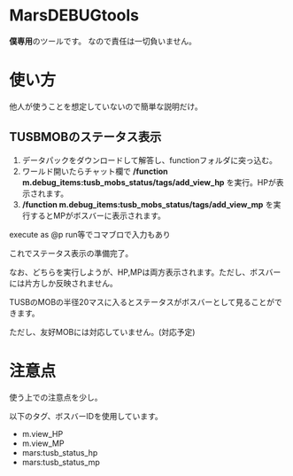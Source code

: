 # MarsDEBUGtools
 
**僕専用**のツールです。
なので責任は一切負いません。


# 使い方

他人が使うことを想定していないので簡単な説明だけ。

## TUSBMOBのステータス表示

1. データパックをダウンロードして解答し、functionフォルダに突っ込む。
2. ワールド開いたらチャット欄で **/function m.debug_items:tusb_mobs_status/tags/add_view_hp** を実行。HPが表示されます。
4. **/function m.debug_items:tusb_mobs_status/tags/add_view_mp** を実行するとMPがボスバーに表示されます。

execute as @p run等でコマブロで入力もあり

これでステータス表示の準備完了。

なお、どちらを実行しようが、HP,MPは両方表示されます。ただし、ボスバーには片方しか反映されません。

TUSBのMOBの半径20マスに入るとステータスがボスバーとして見ることができます。

ただし、友好MOBには対応していません。(対応予定)

# 注意点

使う上での注意点を少し。

以下のタグ、ボスバーIDを使用しています。

* m.view_HP
* m.view_MP
* mars:tusb_status_hp
* mars:tusb_status_mp

